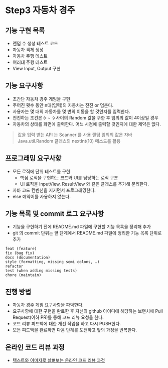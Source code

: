 # Step3 자동차 경주

## 기능 구현 목록

* 랜덤 수 생성 테스트 코드
* 자동차 객체 생성
* 자동차 주행 테스트
* 여러대 주행 테스트
* View Input, Output 구현

## 기능 요구사항

* 초간단 자동차 경주 게임을 구현
* 주어진 횟수 동안 n대(입력)의 자동차는 전진 or 멈춘다.
* 사용자는 몇 대의 자동차를 몇 번의 이동을 할 것인지를 입력한다.
* 전진하는 조건은 `0 ~ 9` 사이의 Random 값을 구한 후 임의의 값이 4이상일 경우
* 자동차의 상태를 화면에 출력한다. 어느 시점에 출력할 것인지에 대한 제약은 없다.

> 값을 입력 받는 API 는 Scanner 를 사용
> 랜덤 임의의 값은 자바 Java.util.Random 클래스의 nextInt(10) 메소드를 활용

## 프로그래밍 요구사항

* 모든 로직에 단위 테스트를 구현
    + 핵심 로직을 구현하는 코드와 UI를 담당하는 로직 구분
    + UI 로직을 InputView, ResultView 와 같은 클래스를 추가해 분리한다.
* 자바 코드 컨벤션을 지키면서 프로그래밍한다.
* else 예약어를 사용하지 않는다.

## 기능 목록 및 commit 로그 요구사항

* 기능을 구현하기 전에 README.md 파일에 구현할 기능 목록을 정리해 추가
* git 의 commit 단위는 앞 단계에서 README.md 파일에 정리한 기능 목록 단위로 추가

```
feat (feature)
fix (bug fix)
docs (documentation)
style (formatting, missing semi colons, …)
refactor
test (when adding missing tests)
chore (maintain)
```

## 진행 방법

* 자동차 경주 게임 요구사항을 파악한다.
* 요구사항에 대한 구현을 완료한 후 자신의 github 아이디에 해당하는 브랜치에 Pull Request(이하 PR)를 통해 코드 리뷰 요청을 한다.
* 코드 리뷰 피드백에 대한 개선 작업을 하고 다시 PUSH한다.
* 모든 피드백을 완료하면 다음 단계를 도전하고 앞의 과정을 반복한다.

## 온라인 코드 리뷰 과정

* [텍스트와 이미지로 살펴보는 온라인 코드 리뷰 과정](https://github.com/next-step/nextstep-docs/tree/master/codereview)
